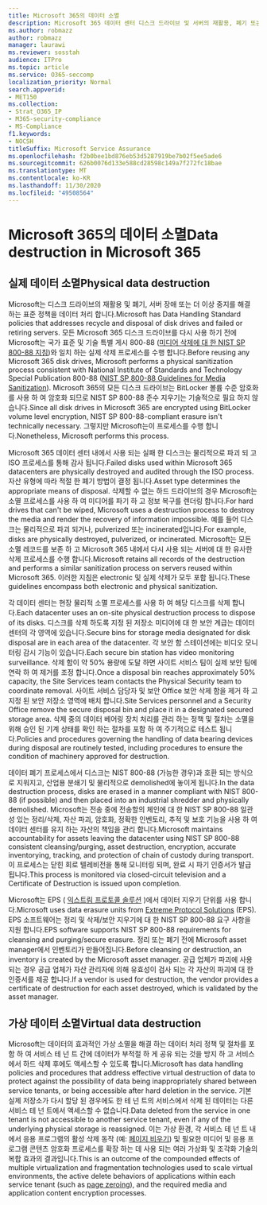 ```yaml
---
title: Microsoft 365의 데이터 소멸
description: Microsoft 365 데이터 센터 디스크 드라이브 및 서버의 재활용, 폐기 또는 파괴에 대 한 Microsoft 정책 개요
ms.author: robmazz
author: robmazz
manager: laurawi
ms.reviewer: sosstah
audience: ITPro
ms.topic: article
ms.service: O365-seccomp
localization_priority: Normal
search.appverid:
- MET150
ms.collection:
- Strat_O365_IP
- M365-security-compliance
- MS-Compliance
f1.keywords:
- NOCSH
titleSuffix: Microsoft Service Assurance
ms.openlocfilehash: f2b0bee1bd876eb53d5287919be7b02f5ee5ade6
ms.sourcegitcommit: 626b0076d133e588cd28598c149a7f272fc18bae
ms.translationtype: MT
ms.contentlocale: ko-KR
ms.lasthandoff: 11/30/2020
ms.locfileid: "49508564"
---
```

# <a name="data-destruction-in-microsoft-365"></a><span data-ttu-id="aefcf-103">Microsoft 365의 데이터 소멸</span><span class="sxs-lookup"><span data-stu-id="aefcf-103">Data destruction in Microsoft 365</span></span>

## <a name="physical-data-destruction"></a><span data-ttu-id="aefcf-104">실제 데이터 소멸</span><span class="sxs-lookup"><span data-stu-id="aefcf-104">Physical data destruction</span></span>

<span data-ttu-id="aefcf-105">Microsoft는 디스크 드라이브의 재활용 및 폐기, 서버 장애 또는 더 이상 중지를 해결 하는 표준 정책을 데이터 처리 합니다.</span><span class="sxs-lookup"><span data-stu-id="aefcf-105">Microsoft has Data Handling Standard policies that addresses recycle and disposal of disk drives and failed or retiring servers.</span></span> <span data-ttu-id="aefcf-106">모든 Microsoft 365 디스크 드라이브를 다시 사용 하기 전에 Microsoft는 국가 표준 및 기술 특별 게시 800-88 ([미디어 삭제에 대 한 NIST SP 800-88 지침](https://nvlpubs.nist.gov/nistpubs/SpecialPublications/NIST.SP.800-88r1.pdf))와 일치 하는 실제 삭제 프로세스를 수행 합니다.</span><span class="sxs-lookup"><span data-stu-id="aefcf-106">Before reusing any Microsoft 365 disk drives, Microsoft performs a physical sanitization process consistent with National Institute of Standards and Technology Special Publication 800-88 ([NIST SP 800-88 Guidelines for Media Sanitization](https://nvlpubs.nist.gov/nistpubs/SpecialPublications/NIST.SP.800-88r1.pdf)).</span></span> <span data-ttu-id="aefcf-107">Microsoft 365의 모든 디스크 드라이브는 BitLocker 볼륨 수준 암호화를 사용 하 여 암호화 되므로 NIST SP 800-88 준수 지우기는 기술적으로 필요 하지 않습니다.</span><span class="sxs-lookup"><span data-stu-id="aefcf-107">Since all disk drives in Microsoft 365 are encrypted using BitLocker volume level encryption, NIST SP 800-88-compliant erasure isn't technically necessary.</span></span> <span data-ttu-id="aefcf-108">그렇지만 Microsoft는이 프로세스를 수행 합니다.</span><span class="sxs-lookup"><span data-stu-id="aefcf-108">Nonetheless, Microsoft performs this process.</span></span>

<span data-ttu-id="aefcf-109">Microsoft 365 데이터 센터 내에서 사용 되는 실패 한 디스크는 물리적으로 파괴 되 고 ISO 프로세스를 통해 감사 됩니다.</span><span class="sxs-lookup"><span data-stu-id="aefcf-109">Failed disks used within Microsoft 365 datacenters are physically destroyed and audited through the ISO process.</span></span> <span data-ttu-id="aefcf-110">자산 유형에 따라 적절 한 폐기 방법이 결정 됩니다.</span><span class="sxs-lookup"><span data-stu-id="aefcf-110">Asset type determines the appropriate means of disposal.</span></span> <span data-ttu-id="aefcf-111">삭제할 수 없는 하드 드라이브의 경우 Microsoft는 소멸 프로세스를 사용 하 여 미디어를 파기 하 고 정보 복구를 렌더링 합니다.</span><span class="sxs-lookup"><span data-stu-id="aefcf-111">For hard drives that can't be wiped, Microsoft uses a destruction process to destroy the media and render the recovery of information impossible.</span></span> <span data-ttu-id="aefcf-112">예를 들어 디스크는 물리적으로 파괴 되거나, pulverized 또는 incinerated입니다.</span><span class="sxs-lookup"><span data-stu-id="aefcf-112">For example, disks are physically destroyed, pulverized, or incinerated.</span></span> <span data-ttu-id="aefcf-113">Microsoft는 모든 소멸 레코드를 보존 하 고 Microsoft 365 내에서 다시 사용 되는 서버에 대 한 유사한 삭제 프로세스를 수행 합니다.</span><span class="sxs-lookup"><span data-stu-id="aefcf-113">Microsoft retains all records of the destruction and performs a similar sanitization process on servers reused within Microsoft 365.</span></span> <span data-ttu-id="aefcf-114">이러한 지침은 electronic 및 실제 삭제가 모두 포함 됩니다.</span><span class="sxs-lookup"><span data-stu-id="aefcf-114">These guidelines encompass both electronic and physical sanitization.</span></span>

<span data-ttu-id="aefcf-115">각 데이터 센터는 현장 물리적 소멸 프로세스를 사용 하 여 해당 디스크를 삭제 합니다.</span><span class="sxs-lookup"><span data-stu-id="aefcf-115">Each datacenter uses an on-site physical destruction process to dispose of its disks.</span></span> <span data-ttu-id="aefcf-116">디스크를 삭제 하도록 지정 된 저장소 미디어에 대 한 보안 계급는 데이터 센터의 각 영역에 있습니다.</span><span class="sxs-lookup"><span data-stu-id="aefcf-116">Secure bins for storage media designated for disk disposal are in each area of the datacenter.</span></span> <span data-ttu-id="aefcf-117">각 보안 함 스테이션에는 비디오 모니터링 감시 기능이 있습니다.</span><span class="sxs-lookup"><span data-stu-id="aefcf-117">Each secure bin station has video monitoring surveillance.</span></span> <span data-ttu-id="aefcf-118">삭제 함이 약 50% 용량에 도달 하면 사이트 서비스 팀이 실제 보안 팀에 연락 하 여 제거를 조정 합니다.</span><span class="sxs-lookup"><span data-stu-id="aefcf-118">Once a disposal bin reaches approximately 50% capacity, the Site Services team contacts the Physical Security team to coordinate removal.</span></span> <span data-ttu-id="aefcf-119">사이트 서비스 담당자 및 보안 Office 보안 삭제 함을 제거 하 고 지정 된 보안 저장소 영역에 배치 합니다.</span><span class="sxs-lookup"><span data-stu-id="aefcf-119">Site Services personnel and a Security Office remove the secure disposal bin and place it in a designated secured storage area.</span></span> <span data-ttu-id="aefcf-120">삭제 중의 데이터 베어링 장치 처리를 관리 하는 정책 및 절차는 소멸을 위해 승인 된 기계 상태를 확인 하는 절차를 포함 하 여 주기적으로 테스트 됩니다.</span><span class="sxs-lookup"><span data-stu-id="aefcf-120">Policies and procedures governing the handling of data bearing devices during disposal are routinely tested, including procedures to ensure the condition of machinery approved for destruction.</span></span>

<span data-ttu-id="aefcf-121">데이터 폐기 프로세스에서 디스크는 NIST 800-88 (가능한 경우)과 호환 되는 방식으로 지워지고, 산업용 분쇄기 및 물리적으로 demolished에 놓이게 됩니다.</span><span class="sxs-lookup"><span data-stu-id="aefcf-121">In the data destruction process, disks are erased in a manner compliant with NIST 800-88 (if possible) and then placed into an industrial shredder and physically demolished.</span></span> <span data-ttu-id="aefcf-122">Microsoft는 전송 중에 전송할의 체인에 대 한 NIST SP 800-88 일관성 있는 정리/삭제, 자산 파괴, 암호화, 정확한 인벤토리, 추적 및 보호 기능을 사용 하 여 데이터 센터를 유지 하는 자산의 책임을 관리 합니다.</span><span class="sxs-lookup"><span data-stu-id="aefcf-122">Microsoft maintains accountability for assets leaving the datacenter using NIST SP 800-88 consistent cleansing/purging, asset destruction, encryption, accurate inventorying, tracking, and protection of chain of custody during transport.</span></span> <span data-ttu-id="aefcf-123">이 프로세스는 닫힌 회로 텔레비전을 통해 모니터링 되며, 완료 시 파기 인증서가 발급 됩니다.</span><span class="sxs-lookup"><span data-stu-id="aefcf-123">This process is monitored via closed-circuit television and a Certificate of Destruction is issued upon completion.</span></span>

<span data-ttu-id="aefcf-124">Microsoft는 EPS ( [익스트림 프로토콜 솔루션](https://www.enterprisedataerasure.com/) )에서 데이터 지우기 단위를 사용 합니다.</span><span class="sxs-lookup"><span data-stu-id="aefcf-124">Microsoft uses data erasure units from [Extreme Protocol Solutions](https://www.enterprisedataerasure.com/) (EPS).</span></span> <span data-ttu-id="aefcf-125">EPS 소프트웨어는 정리 및 삭제/보안 지우기에 대 한 NIST SP 800-88 요구 사항을 지원 합니다.</span><span class="sxs-lookup"><span data-stu-id="aefcf-125">EPS software supports NIST SP 800-88 requirements for cleansing and purging/secure erasure.</span></span> <span data-ttu-id="aefcf-126">정리 또는 폐기 전에 Microsoft asset manager에서 인벤토리가 만들어집니다.</span><span class="sxs-lookup"><span data-stu-id="aefcf-126">Before cleansing or destruction, an inventory is created by the Microsoft asset manager.</span></span> <span data-ttu-id="aefcf-127">공급 업체가 파괴에 사용 되는 경우 공급 업체가 자산 관리자에 의해 유효성이 검사 되는 각 자산의 파괴에 대 한 인증서를 제공 합니다.</span><span class="sxs-lookup"><span data-stu-id="aefcf-127">If a vendor is used for destruction, the vendor provides a certificate of destruction for each asset destroyed, which is validated by the asset manager.</span></span>

## <a name="virtual-data-destruction"></a><span data-ttu-id="aefcf-128">가상 데이터 소멸</span><span class="sxs-lookup"><span data-stu-id="aefcf-128">Virtual data destruction</span></span>

<span data-ttu-id="aefcf-129">Microsoft는 데이터의 효과적인 가상 소멸을 해결 하는 데이터 처리 정책 및 절차를 포함 하 여 서비스 테 넌 트 간에 데이터가 부적절 하 게 공유 되는 것을 방지 하 고 서비스에서 하드 삭제 후에도 액세스할 수 있도록 합니다.</span><span class="sxs-lookup"><span data-stu-id="aefcf-129">Microsoft has data handling policies and procedures that address effective virtual destruction of data to protect against the possibility of data being inappropriately shared between service tenants, or being accessible after hard deletion in the service.</span></span> <span data-ttu-id="aefcf-130">기본 실제 저장소가 다시 할당 된 경우에도 한 테 넌 트의 서비스에서 삭제 된 데이터는 다른 서비스 테 넌 트에서 액세스할 수 없습니다.</span><span class="sxs-lookup"><span data-stu-id="aefcf-130">Data deleted from the service in one tenant is not accessible to another service tenant, even if any of the underlying physical storage is reassigned.</span></span> <span data-ttu-id="aefcf-131">이는 가상 환경, 각 서비스 테 넌 트 내에서 응용 프로그램의 활성 삭제 동작 (예: [페이지 비우기](https://docs.microsoft.com/office365/securitycompliance/office-365-exchange-online-data-deletion#page-zeroing)) 및 필요한 미디어 및 응용 프로그램 콘텐츠 암호화 프로세스를 확장 하는 데 사용 되는 여러 가상화 및 조각화 기술의 복합 효과의 결과입니다.</span><span class="sxs-lookup"><span data-stu-id="aefcf-131">This is an outcome of the compounded effects of multiple virtualization and fragmentation technologies used to scale virtual environments, the active delete behaviors of applications within each service tenant (such as [page zeroing](https://docs.microsoft.com/office365/securitycompliance/office-365-exchange-online-data-deletion#page-zeroing)), and the required media and application content encryption processes.</span></span>